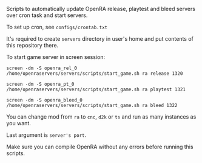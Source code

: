 Scripts to automatically update OpenRA release, playtest and bleed servers over cron task and start servers.

To set up cron, see `configs/crontab.txt`

It's required to create `servers` directory in user's home and put contents of this repository there.

To start game server in screen session:

```
screen -dm -S openra_rel_0  /home/openraservers/servers/scripts/start_game.sh ra release 1320

screen -dm -S openra_pt_0  /home/openraservers/servers/scripts/start_game.sh ra playtest 1321

screen -dm -S openra_bleed_0  /home/openraservers/servers/scripts/start_game.sh ra bleed 1322
```

You can change mod from `ra` to `cnc`, `d2k` or `ts` and run as many instances as you want.

Last argument is `server's port`.


Make sure you can compile OpenRA without any errors before running this scripts.